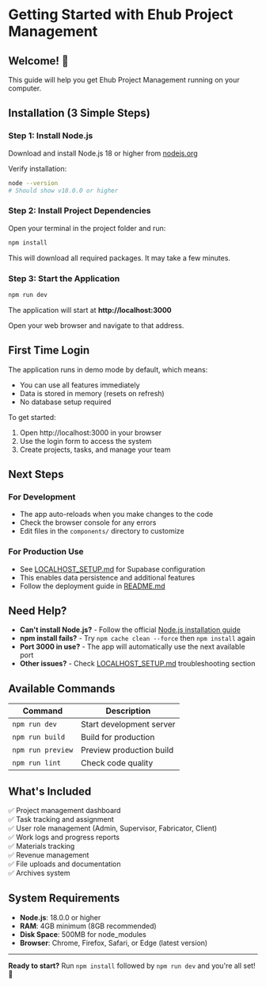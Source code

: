 # Getting Started with Ehub Project Management

## Welcome! 👋

This guide will help you get Ehub Project Management running on your computer.

## Installation (3 Simple Steps)

### Step 1: Install Node.js

Download and install Node.js 18 or higher from [nodejs.org](https://nodejs.org/)

Verify installation:
```bash
node --version
# Should show v18.0.0 or higher
```

### Step 2: Install Project Dependencies

Open your terminal in the project folder and run:

```bash
npm install
```

This will download all required packages. It may take a few minutes.

### Step 3: Start the Application

```bash
npm run dev
```

The application will start at **http://localhost:3000**

Open your web browser and navigate to that address.

## First Time Login

The application runs in demo mode by default, which means:
- You can use all features immediately
- Data is stored in memory (resets on refresh)
- No database setup required

To get started:
1. Open http://localhost:3000 in your browser
2. Use the login form to access the system
3. Create projects, tasks, and manage your team

## Next Steps

### For Development
- The app auto-reloads when you make changes to the code
- Check the browser console for any errors
- Edit files in the `components/` directory to customize

### For Production Use
- See [LOCALHOST_SETUP.md](./LOCALHOST_SETUP.md) for Supabase configuration
- This enables data persistence and additional features
- Follow the deployment guide in [README.md](./README.md)

## Need Help?

- **Can't install Node.js?** - Follow the official [Node.js installation guide](https://nodejs.org/en/download/package-manager/)
- **npm install fails?** - Try `npm cache clean --force` then `npm install` again
- **Port 3000 in use?** - The app will automatically use the next available port
- **Other issues?** - Check [LOCALHOST_SETUP.md](./LOCALHOST_SETUP.md) troubleshooting section

## Available Commands

| Command | Description |
|---------|-------------|
| `npm run dev` | Start development server |
| `npm run build` | Build for production |
| `npm run preview` | Preview production build |
| `npm run lint` | Check code quality |

## What's Included

✅ Project management dashboard  
✅ Task tracking and assignment  
✅ User role management (Admin, Supervisor, Fabricator, Client)  
✅ Work logs and progress reports  
✅ Materials tracking  
✅ Revenue management  
✅ File uploads and documentation  
✅ Archives system  

## System Requirements

- **Node.js**: 18.0.0 or higher
- **RAM**: 4GB minimum (8GB recommended)
- **Disk Space**: 500MB for node_modules
- **Browser**: Chrome, Firefox, Safari, or Edge (latest version)

---

**Ready to start?** Run `npm install` followed by `npm run dev` and you're all set! 🎉
